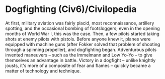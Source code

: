 # Dogfighting (Civ6)/Civilopedia

At first, military aviation was fairly placid, most reconnaissance, artillery spotting, and the occasional bombing of footsloggers; even in the opening months of World War I, this was the case. Then, a few pilots started taking shots at enemy pilots with pistols. Before anyone knew it, planes were equipped with machine guns (after Fokker solved that problem of shooting through a spinning propeller), and dogfighting began. Adventurous pilots invented maneuvers – such as the Immelmann and Low Yo-Yo – to give themselves an advantage in battle. Victory in a dogfight – unlike knightly jousts, it's more of a composite of fear and flames – quickly became a matter of technology and technique.